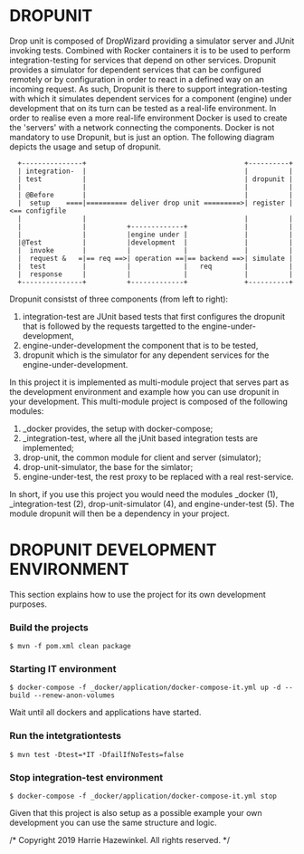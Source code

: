 # DROPUNIT

Drop unit is composed of DropWizard providing a simulator server and JUnit invoking tests.
Combined with Rocker containers it is to be used to perform integration-testing for services
that depend on other services. Dropunit provides a simulator for dependent services that can
be configured remotely or by configuration in order to react in a defined way on an incoming
request.
As such, Dropunit is there to support integration-testing with which it simulates dependent
services for a component (engine) under development that on its turn can be tested as a 
real-life environment. In order to realise even a more real-life environment Docker is used to
create the 'servers' with a network connecting the components. Docker is not mandatory to
use Dropunit, but is just an option. The following diagram depicts the usage and setup of
dropunit.

```
  +---------------+                                       +----------+
  | integration-  |                                       |          |
  | test          |                                       | dropunit |
  |               |                                       |          |
  | @Before       |                                       |          |   
  |  setup    ====|========== deliver drop unit =========>| register |<== configfile
  |               |                                       |          |
  |               |          +-------------+              |          |
  |               |          |engine under |              |          |
  |@Test          |          |development  |              |          |
  |  invoke       |          |             |              |          |
  |  request &   =|== req ==>| operation ==|== backend ==>| simulate |
  |  test         |          |             |   req        |          |
  |  response     |          |             |              |          |
  +---------------+          +-------------+              +----------+
```

Dropunit consistst of three components (from left to right):
1) integration-test are JUnit based tests that first configures the dropunit that
   is followed by the requests targetted to the engine-under-development,
2) engine-under-development the component that is to be tested,
3) dropunit which is the simulator for any dependent services for the 
   engine-under-development.

In this project it is implemented as multi-module project that serves part as the
development environment and example how you can use dropunit in your development.
This multi-module project is composed of the following modules: 
1) _docker provides, the setup with docker-compose;
2) _integration-test, where all the jUnit based integration tests are implemented;
3) drop-unit, the common module for client and server (simulator);
4) drop-unit-simulator, the base for the simlator;
5) engine-under-test, the rest proxy to be replaced with a real rest-service.

In short, if you use this project you would need the modules _docker (1), 
_integration-test (2), drop-unit-simulator (4), and engine-under-test (5).
The module dropunit will then be a dependency in your project.


# DROPUNIT DEVELOPMENT ENVIRONMENT

This section explains how to use the project for its own development purposes. 

### Build the projects

	$ mvn -f pom.xml clean package
	
### Starting IT environment

    $ docker-compose -f _docker/application/docker-compose-it.yml up -d --build --renew-anon-volumes

Wait until all dockers and applications have started.

### Run the intetgrationtests

    $ mvn test -Dtest=*IT -DfailIfNoTests=false


### Stop integration-test environment

    $ docker-compose -f _docker/application/docker-compose-it.yml stop


Given that this project is also setup as a possible example your own development
you can use the same structure and logic.


/* Copyright 2019 Harrie Hazewinkel. All rights reserved. */